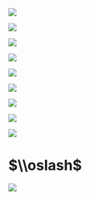 ![](https://www.nta.go.jp/tmp/6685aee9-eb2a-459e-a19e-413b40648cd5/images/b20853c22257e7fe87709fc1fbe100d05a2f244c62006b5cc8ea0129cf51e2a7.jpg)

![](https://www.nta.go.jp/tmp/6685aee9-eb2a-459e-a19e-413b40648cd5/images/c21bee425158a2cb1055f2647bd4dc89e14d0bd2e2394f38dd469925065a58e5.jpg)

![](https://www.nta.go.jp/tmp/6685aee9-eb2a-459e-a19e-413b40648cd5/images/99ba98e4fbfbe80d674b75e109b952a7d2b9c33a527df68d7c26589eddc63b28.jpg)

![](https://www.nta.go.jp/tmp/6685aee9-eb2a-459e-a19e-413b40648cd5/images/a83379ee4766860ff20c3aa216b8458ce50396cca25a73460e7ab43f94c1a453.jpg)

![](https://www.nta.go.jp/tmp/6685aee9-eb2a-459e-a19e-413b40648cd5/images/e8cadb323d03d8ffe2fbbb93d3e631e8ac57de9375b7830ea5a9f3179b02c686.jpg)

![](https://www.nta.go.jp/tmp/6685aee9-eb2a-459e-a19e-413b40648cd5/images/bdf4dce1a37ee344fba3070839ddca87952a1eba9d1245d7e5b569af5d426cb8.jpg)

![](https://www.nta.go.jp/tmp/6685aee9-eb2a-459e-a19e-413b40648cd5/images/8e2ce34c3645b536c400fbbf2cdbab0a6a628ca6cb794d866adfd6ebcfa41480.jpg)

![](https://www.nta.go.jp/tmp/6685aee9-eb2a-459e-a19e-413b40648cd5/images/dc795c68ca49116df25378023c49d333853fcef68b32038ec337ad4eccdd5619.jpg)

![](https://www.nta.go.jp/tmp/6685aee9-eb2a-459e-a19e-413b40648cd5/images/8f20ab6459a4f953475c034e810556744b928f32b0d6d05db6bda780b98c249d.jpg)

# $\\oslash$

![](https://www.nta.go.jp/tmp/6685aee9-eb2a-459e-a19e-413b40648cd5/images/72cfa307afdcc582ceac5650f0ae976d66675c18fde1e9ade6ddf41422bf18b8.jpg)